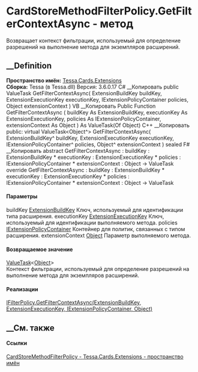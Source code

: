 # CardStoreMethodFilterPolicy.GetFilterContextAsync - метод
Возвращает контекст фильтрации, используемый для определение разрешений на
выполнение метода для экземпляров расширений.
## __Definition
 **Пространство имён:** [Tessa.Cards.Extensions](N_Tessa_Cards_Extensions.htm)  
 **Сборка:** Tessa (в Tessa.dll) Версия: 3.6.0.17
C# __Копировать
     public ValueTask<Object> GetFilterContextAsync(
    	ExtensionBuildKey buildKey,
    	ExtensionExecutionKey executionKey,
    	IExtensionPolicyContainer policies,
    	Object extensionContext
    )
VB __Копировать
     Public Function GetFilterContextAsync ( 
    	buildKey As ExtensionBuildKey,
    	executionKey As ExtensionExecutionKey,
    	policies As IExtensionPolicyContainer,
    	extensionContext As Object
    ) As ValueTask(Of Object)
C++ __Копировать
     public:
    virtual ValueTask<Object^> GetFilterContextAsync(
    	ExtensionBuildKey^ buildKey, 
    	ExtensionExecutionKey executionKey, 
    	IExtensionPolicyContainer^ policies, 
    	Object^ extensionContext
    ) sealed
F# __Копировать
     abstract GetFilterContextAsync : 
            buildKey : ExtensionBuildKey * 
            executionKey : ExtensionExecutionKey * 
            policies : IExtensionPolicyContainer * 
            extensionContext : Object -> ValueTask<Object> 
    override GetFilterContextAsync : 
            buildKey : ExtensionBuildKey * 
            executionKey : ExtensionExecutionKey * 
            policies : IExtensionPolicyContainer * 
            extensionContext : Object -> ValueTask<Object> 
#### Параметры
buildKey [ExtensionBuildKey](T_Tessa_Extensions_ExtensionBuildKey.htm)
    Ключ, используемый для идентификации типа расширения.
executionKey
[ExtensionExecutionKey](T_Tessa_Extensions_ExtensionExecutionKey.htm)
    Ключ, используемый для идентификации выполняемого метода.
policies
[IExtensionPolicyContainer](T_Tessa_Extensions_IExtensionPolicyContainer.htm)
    Контейнер для политик, связанных с типом расширения.
extensionContext
[Object](https://learn.microsoft.com/dotnet/api/system.object)
    Параметр выполняемого метода.
#### Возвращаемое значение
[ValueTask](https://learn.microsoft.com/dotnet/api/system.threading.tasks.valuetask-1)<[Object](https://learn.microsoft.com/dotnet/api/system.object)>  
Контекст фильтрации, используемый для определение разрешений на выполнение
метода для экземпляров расширений.
#### Реализации
[IFilterPolicy.GetFilterContextAsync(ExtensionBuildKey, ExtensionExecutionKey,
IExtensionPolicyContainer,
Object)](M_Tessa_Extensions_IFilterPolicy_GetFilterContextAsync.htm)  
##  __См. также
#### Ссылки
[CardStoreMethodFilterPolicy -
](T_Tessa_Cards_Extensions_CardStoreMethodFilterPolicy.htm)
[Tessa.Cards.Extensions - пространство имён](N_Tessa_Cards_Extensions.htm)
